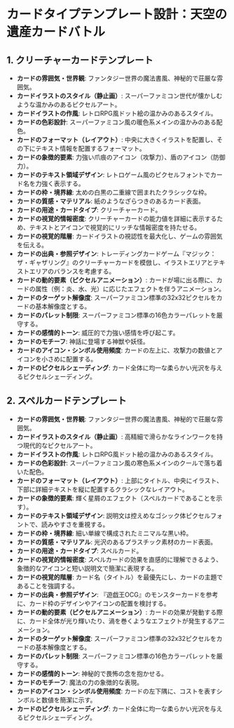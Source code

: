 # カードタイプテンプレート設計：天空の遺産カードバトル

## 1. クリーチャーカードテンプレート

*   **カードの雰囲気・世界観**: ファンタジー世界の魔法書風、神秘的で荘厳な雰囲気。
*   **カードイラストのスタイル（静止画）**: スーパーファミコン世代が懐かしむような温かみのあるピクセルアート。
*   **カードイラストの作風**: レトロRPG風ドット絵の温かみのあるスタイル。
*   **カードの色彩設計**: スーパーファミコン風の暖色系メインの温かみのある配色。
*   **カードのフォーマット（レイアウト）**: 中央に大きくイラストを配置し、その下にテキスト情報を配置するフォーマット。
*   **カードの象徴的要素**: 力強い爪痕のアイコン（攻撃力）、盾のアイコン（防御力）。
*   **カードのテキスト領域デザイン**: レトロゲーム風のピクセルフォントでカード名を力強く表示する。
*   **カードの枠・境界線**: 太めの白黒の二重線で囲まれたクラシックな枠。
*   **カードの質感・マテリアル**: 紙のようなざらつきのあるカード表面。
*   **カードの用途・カードタイプ**: クリーチャーカード。
*   **カードの視覚的情報密度**: クリーチャーカードの能力値を詳細に表示するため、テキストとアイコンで視覚的にリッチな情報密度を持たせる。
*   **カードの視覚的階層**: カードイラストの視認性を最大化し、ゲームの雰囲気を伝える。
*   **カードの出典・参照デザイン**: トレーディングカードゲーム『マジック：ザ・ギャザリング』のクリーチャーカードを模倣し、イラストエリアとテキストエリアのバランスを考慮する。
*   **カードの動的要素（ピクセルアニメーション）**: カードが場に出る際に、カードの属性（例：炎、水、光）に応じたエフェクトを伴うアニメーション。
*   **カードのターゲット解像度**: スーパーファミコン標準の32x32ピクセルをカードの基本解像度とする。
*   **カードのパレット制限**: スーパーファミコン標準の16色カラーパレットを厳守する。
*   **カードの感情的トーン**: 威圧的で力強い感情を呼び起こす。
*   **カードのモチーフ**: 神話に登場する神獣や妖怪。
*   **カードのアイコン・シンボル使用頻度**: カードの左上に、攻撃力の数値とアイコンを小さめに配置する。
*   **カードのピクセルシェーディング**: カード全体に均一な柔らかい光沢を与えるピクセルシェーディング。

## 2. スペルカードテンプレート

*   **カードの雰囲気・世界観**: ファンタジー世界の魔法書風、神秘的で荘厳な雰囲気。
*   **カードイラストのスタイル（静止画）**: 高精細で滑らかなラインワークを持つ現代的なピクセルアート。
*   **カードイラストの作風**: レトロRPG風ドット絵の温かみのあるスタイル。
*   **カードの色彩設計**: スーパーファミコン風の寒色系メインのクールで落ち着いた配色。
*   **カードのフォーマット（レイアウト）**: 上部にタイトル、中央にイラスト、下部に詳細テキストを縦に配置するクラシックなレイアウト。
*   **カードの象徴的要素**: 輝く星屑のエフェクト（スペルカードであることを示す）。
*   **カードのテキスト領域デザイン**: 説明文は控えめなゴシック体ピクセルフォントで、読みやすさを重視する。
*   **カードの枠・境界線**: 細い単線で構成されたミニマルな黒い枠。
*   **カードの質感・マテリアル**: 光沢のあるプラスチック素材のカード表面。
*   **カードの用途・カードタイプ**: スペルカード。
*   **カードの視覚的情報密度**: スペルカードの効果を直感的に理解できるよう、象徴的なアイコンと短い説明文で簡潔に表現する。
*   **カードの視覚的階層**: カード名（タイトル）を最優先にし、カードの主題であることを強調する。
*   **カードの出典・参照デザイン**: 『遊戯王OCG』のモンスターカードを参考に、カード枠のデザインやアイコンの配置を検討する。
*   **カードの動的要素（ピクセルアニメーション）**: カードの効果が発動する際に、カード全体が光り輝いたり、渦を巻くようなエフェクトが発生するアニメーション。
*   **カードのターゲット解像度**: スーパーファミコン標準の32x32ピクセルをカードの基本解像度とする。
*   **カードのパレット制限**: スーパーファミコン標準の16色カラーパレットを厳守する。
*   **カードの感情的トーン**: 神秘的で畏怖の念を抱かせる。
*   **カードのモチーフ**: 魔法の力の象徴的な表現。
*   **カードのアイコン・シンボル使用頻度**: カードの左下隅に、コストを表すシンボルと数値を簡潔に示す。
*   **カードのピクセルシェーディング**: カード全体に均一な柔らかい光沢を与えるピクセルシェーディング。
